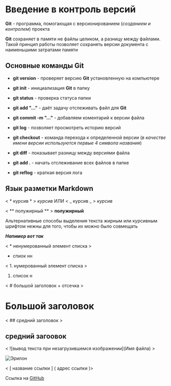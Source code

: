 # Введение в контроль версий

**Git** - программа, помогающая с версионированием (*созданием и контролем*) проекта

**Git** сохраняет в памяти не файлы целиком, а разницу между файлами. Такой принцип работы позволяет сохранять версии документа с наименьшими затратами памяти

## Основные команды Git

* **git version** - проверяет версию **Git** установленную на компьютере

* **git init** - инициализация **Git** в папку

* **git status** - проверка статуса папки

* **git  add "..."** - даёт задачу отслеживать файл для **Git**

* **git commit -m "..."** - добавляем коментарий к версии файла

* **git log** - позволяет просмотреть историю версий

* **git checkout** - команда перехода к определенной версии (*в качестве имени версии используются первые 4 символа названия*)

* **git diff** - показывает разницу между версиями файла

* **git add .** - начать отслеживание всех файлов в папке

* **git reflog** - краткая версия лога

## Язык разметки **Markdown**

< * курсив * > *курсив* ИЛИ < _ курсив _ > _курсив_

< ** полужирный ** > **полужирный**

Альтернативные способы выделения текста жирным или курсивным шрифтом нежны для того, чтобы их можно было совмещать

**_Напимер вот так_**

< * ненумерованный элемент списка >
* спиок нн

< 1. нумерованный элемент списка >
1. список н

< # большой заголовок + отсечка >
# Большой заголовок

< ## средний заголовок >
## средний загоовок

< ![вывод текста при незагрузившемся изображении](Имя файла) >

![Эрилон](эрилон.png)

< [ название ссылки ] ( адрес ссылки )>

Ссылка на [GitHub](https://github.com/)